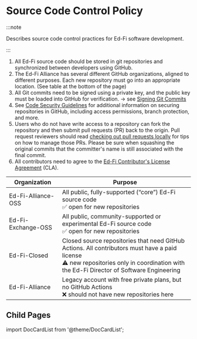 # Source Code Control Policy

:::note

Describes source code control practices for Ed-Fi software
development.

:::

1. All Ed-Fi source code should be stored in git repositories and synchronized
   between developers using GitHub.
2. The Ed-Fi Alliance has several different GitHub organizations, aligned to
   different purposes. Each new repository must go into an appropriate location.
   (See table at the bottom of the page)
3. All Git commits need to be signed using a private key, and the public key
   must be loaded into GitHub for verification. → see [Signing Git
   Commits](./signing-git-commits.md)
4. See [Code Security
   Guidelines](../continuous-integration/code-security-guidelines)
   for additional information on securing repositories in GitHub, including
   access permissions, branch protection, and more.
5. Users who do not have write access to a repository can fork the repository
   and then submit pull requests (PR) back to the origin. Pull request reviewers
   should read [checking out pull requests
   locally](https://docs.github.com/en/pull-requests/collaborating-with-pull-requests/reviewing-changes-in-pull-requests/checking-out-pull-requests-locally)
   for tips on how to manage those PRs. Please be sure when squashing the
   original commits that the committer's name is still associated with the final
   commit.
6. All contributors need to agree to the [Ed-Fi Contributor's License
   Agreement](./ed-fi-contributors-license-agreement.md) (CLA).

| **Organization**   | **Purpose**                                                                                                                                                                                |
| ------------------ | ------------------------------------------------------------------------------------------------------------------------------------------------------------------------------------------ |
| Ed-Fi-Alliance-OSS | All public, fully-supported (“core”) Ed-Fi source code <br/>✅ open for new repositories                                                                                                    |
| Ed-Fi-Exchange-OSS | All public, community-supported or experimental Ed-Fi source code<br/>✅ open for new repositories                                                                                          |
| Ed-Fi-Closed       | Closed source repositories that need GitHub Actions. All contributors must have a paid license<br/>⚠️ new repositories only in coordination with the Ed-Fi Director of Software Engineering |
| Ed-Fi-Alliance     | Legacy account with free private plans, but no GitHub Actions<br/>❌ should not have new repositories here                                                                                  |

## Child Pages

import DocCardList from '@theme/DocCardList';

<DocCardList />
